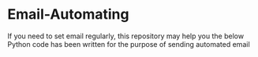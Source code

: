 # Email-Automating
If you need to set email regularly, this repository may help you
the below Python code has been written for the purpose of sending automated email
